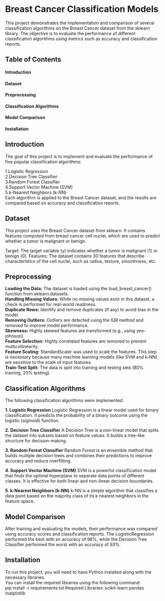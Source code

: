 # Breast Cancer Classification Models
This project demonstrates the implementation and comparison of several classification algorithms on the Breast Cancer dataset from the sklearn library. The objective is to evaluate the performance of different classification algorithms using metrics such as accuracy and classification reports.

## Table of Contents
#### Introduction
#### Dataset
#### Preprocessing
#### Classification Algorithms
#### Model Comparison
#### Installation

## **Introduction**
The goal of this project is to implement and evaluate the performance of five popular classification algorithms:

1.Logistic Regression \
2.Decision Tree Classifier\
3.Random Forest Classifier\
4.Support Vector Machine (SVM)\
5.k-Nearest Neighbors (k-NN)\
Each algorithm is applied to the Breast Cancer dataset, and the results are compared based on accuracy and classification reports.

## **Dataset**
This project uses the Breast Cancer dataset from sklearn. It contains features computed from breast cancer cell nuclei, which are used to predict whether a tumor is malignant or benign.

Target: The target variable (y) indicates whether a tumor is malignant (1) or benign (0).
Features: The dataset contains 30 features that describe characteristics of the cell nuclei, such as radius, texture, smoothness, etc.
## **Preprocessing**

**Loading the Data:** The dataset is loaded using the load_breast_cancer() function from sklearn.datasets.\
**Handling Missing Values:** While no missing values exist in this dataset, a check is performed for real-world readiness.\
**Duplicate Rows:** Identify and remove duplicates (if any) to avoid bias in the model.\
**Removing Outliers:** Outliers are detected using the IQR method and removed to improve model performance.\
**Skewness:** Highly skewed features are transformed (e.g., using yeo-johnson).\
**Feature Selection:** Highly correlated features are removed to prevent multicollinearity.\
**Feature Scaling:** StandardScaler was used to scale the features. This step is necessary because many machine learning models (like SVM and k-NN) are sensitive to the scale of input features.\
**Train-Test Split:** The data is split into training and testing sets (80% training, 20% testing).
## **Classification Algorithms**
The following classification algorithms were implemented:

**1. Logistic Regression**
Logistic Regression is a linear model used for binary classification. It predicts the probability of a binary outcome using the logistic (sigmoid) function.

**2. Decision Tree Classifier**
A Decision Tree is a non-linear model that splits the dataset into subsets based on feature values. It builds a tree-like structure for decision-making.

**3. Random Forest Classifier**
Random Forest is an ensemble method that builds multiple decision trees and combines their predictions to improve accuracy and reduce overfitting.

**4. Support Vector Machine (SVM)**
SVM is a powerful classification model that finds the optimal hyperplane to separate data points of different classes. It is effective for both linear and non-linear decision boundaries.

**5. k-Nearest Neighbors (k-NN)**
k-NN is a simple algorithm that classifies a data point based on the majority class of its k nearest neighbors in the feature space.

## **Model Comparison**
After training and evaluating the models, their performance was compared using accuracy scores and classification reports. The LogisticRegression performed the best with an accuracy of 98%, while the Decision Tree Classifier performed the worst with an accuracy of 93%.

## **Installation**
To run this project, you will need to have Python installed along with the necessary libraries.\
You can install the required libraries using the following command:\
pip install -r requirements.txt
Required Libraries:
scikit-learn
pandas
matplotlib

